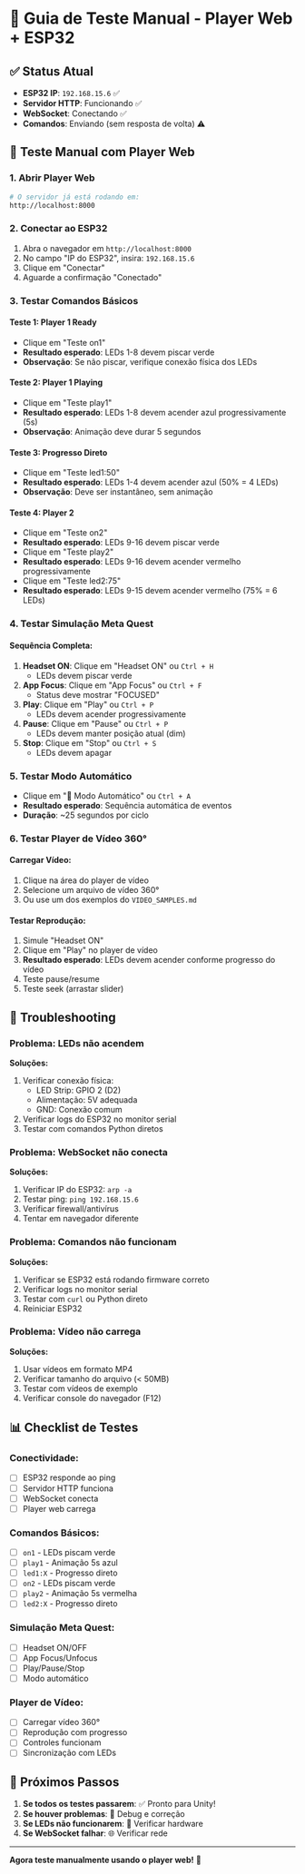 # 🥽 Guia de Teste Manual - Player Web + ESP32

## ✅ Status Atual
- **ESP32 IP**: `192.168.15.6` ✅
- **Servidor HTTP**: Funcionando ✅
- **WebSocket**: Conectando ✅
- **Comandos**: Enviando (sem resposta de volta) ⚠️

## 🎯 Teste Manual com Player Web

### **1. Abrir Player Web**
```bash
# O servidor já está rodando em:
http://localhost:8000
```

### **2. Conectar ao ESP32**
1. Abra o navegador em `http://localhost:8000`
2. No campo "IP do ESP32", insira: `192.168.15.6`
3. Clique em "Conectar"
4. Aguarde a confirmação "Conectado"

### **3. Testar Comandos Básicos**

#### **Teste 1: Player 1 Ready**
- Clique em "Teste on1"
- **Resultado esperado**: LEDs 1-8 devem piscar verde
- **Observação**: Se não piscar, verifique conexão física dos LEDs

#### **Teste 2: Player 1 Playing**
- Clique em "Teste play1"
- **Resultado esperado**: LEDs 1-8 devem acender azul progressivamente (5s)
- **Observação**: Animação deve durar 5 segundos

#### **Teste 3: Progresso Direto**
- Clique em "Teste led1:50"
- **Resultado esperado**: LEDs 1-4 devem acender azul (50% = 4 LEDs)
- **Observação**: Deve ser instantâneo, sem animação

#### **Teste 4: Player 2**
- Clique em "Teste on2"
- **Resultado esperado**: LEDs 9-16 devem piscar verde
- Clique em "Teste play2"
- **Resultado esperado**: LEDs 9-16 devem acender vermelho progressivamente
- Clique em "Teste led2:75"
- **Resultado esperado**: LEDs 9-15 devem acender vermelho (75% = 6 LEDs)

### **4. Testar Simulação Meta Quest**

#### **Sequência Completa:**
1. **Headset ON**: Clique em "Headset ON" ou `Ctrl + H`
   - LEDs devem piscar verde
2. **App Focus**: Clique em "App Focus" ou `Ctrl + F`
   - Status deve mostrar "FOCUSED"
3. **Play**: Clique em "Play" ou `Ctrl + P`
   - LEDs devem acender progressivamente
4. **Pause**: Clique em "Pause" ou `Ctrl + P`
   - LEDs devem manter posição atual (dim)
5. **Stop**: Clique em "Stop" ou `Ctrl + S`
   - LEDs devem apagar

### **5. Testar Modo Automático**
- Clique em "🤖 Modo Automático" ou `Ctrl + A`
- **Resultado esperado**: Sequência automática de eventos
- **Duração**: ~25 segundos por ciclo

### **6. Testar Player de Vídeo 360°**

#### **Carregar Vídeo:**
1. Clique na área do player de vídeo
2. Selecione um arquivo de vídeo 360°
3. Ou use um dos exemplos do `VIDEO_SAMPLES.md`

#### **Testar Reprodução:**
1. Simule "Headset ON"
2. Clique em "Play" no player de vídeo
3. **Resultado esperado**: LEDs devem acender conforme progresso do vídeo
4. Teste pause/resume
5. Teste seek (arrastar slider)

## 🔧 Troubleshooting

### **Problema: LEDs não acendem**
**Soluções:**
1. Verificar conexão física:
   - LED Strip: GPIO 2 (D2)
   - Alimentação: 5V adequada
   - GND: Conexão comum
2. Verificar logs do ESP32 no monitor serial
3. Testar com comandos Python diretos

### **Problema: WebSocket não conecta**
**Soluções:**
1. Verificar IP do ESP32: `arp -a`
2. Testar ping: `ping 192.168.15.6`
3. Verificar firewall/antivírus
4. Tentar em navegador diferente

### **Problema: Comandos não funcionam**
**Soluções:**
1. Verificar se ESP32 está rodando firmware correto
2. Verificar logs no monitor serial
3. Testar com `curl` ou Python direto
4. Reiniciar ESP32

### **Problema: Vídeo não carrega**
**Soluções:**
1. Usar vídeos em formato MP4
2. Verificar tamanho do arquivo (< 50MB)
3. Testar com vídeos de exemplo
4. Verificar console do navegador (F12)

## 📊 Checklist de Testes

### **Conectividade:**
- [ ] ESP32 responde ao ping
- [ ] Servidor HTTP funciona
- [ ] WebSocket conecta
- [ ] Player web carrega

### **Comandos Básicos:**
- [ ] `on1` - LEDs piscam verde
- [ ] `play1` - Animação 5s azul
- [ ] `led1:X` - Progresso direto
- [ ] `on2` - LEDs piscam verde
- [ ] `play2` - Animação 5s vermelha
- [ ] `led2:X` - Progresso direto

### **Simulação Meta Quest:**
- [ ] Headset ON/OFF
- [ ] App Focus/Unfocus
- [ ] Play/Pause/Stop
- [ ] Modo automático

### **Player de Vídeo:**
- [ ] Carregar vídeo 360°
- [ ] Reprodução com progresso
- [ ] Controles funcionam
- [ ] Sincronização com LEDs

## 🎯 Próximos Passos

1. **Se todos os testes passarem**: ✅ Pronto para Unity!
2. **Se houver problemas**: 🔧 Debug e correção
3. **Se LEDs não funcionarem**: 🔌 Verificar hardware
4. **Se WebSocket falhar**: 🌐 Verificar rede

---

**Agora teste manualmente usando o player web!** 🚀
